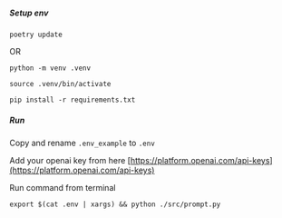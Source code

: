 ##### Setup env

```
poetry update
```

OR

```
python -m venv .venv
```

```
source .venv/bin/activate
```

```
pip install -r requirements.txt
```

##### Run

Copy and rename `.env_example` to `.env`

Add your openai key from here [https://platform.openai.com/api-keys](https://platform.openai.com/api-keys)

Run command from terminal

```
export $(cat .env | xargs) && python ./src/prompt.py
```
